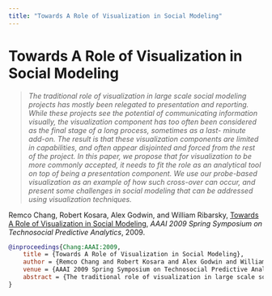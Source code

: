 ```yaml
---
title: "Towards A Role of Visualization in Social Modeling"
---
```


# Towards A Role of Visualization in Social Modeling

> _The traditional role of visualization in large scale social modeling projects has mostly been relegated to presentation and reporting. While these projects see the potential of communicating information visually, the visualization component has too often been considered as the final stage of a long process, sometimes as a last- minute add-on. The result is that these visualization components are limited in capabilities, and often appear disjointed and forced from the rest of the project. In this paper, we propose that for visualization to be more commonly accepted, it needs to fit the role as an analytical tool on top of being a presentation component. We use our probe-based visualization as an example of how such cross-over can occur, and present some challenges in social modeling that can be addressed using visualization techniques._

Remco Chang, Robert Kosara, Alex Godwin, and William Ribarsky, <a href="https://media.eagereyes.org/papers/2009/Chang-AAAI-2009.pdf" target="_blank">Towards A Role of Visualization in Social Modeling</a>, _AAAI 2009 Spring Symposium on Technosocial Predictive Analytics_, 2009.


```bibtex
@inproceedings{Chang:AAAI:2009,
	title = {Towards A Role of Visualization in Social Modeling},
	author = {Remco Chang and Robert Kosara and Alex Godwin and William Ribarsky},
	venue = {AAAI 2009 Spring Symposium on Technosocial Predictive Analytics},
	abstract = {The traditional role of visualization in large scale social modeling projects has mostly been relegated to presentation and reporting. While these projects see the potential of communicating information visually, the visualization component has too often been considered as the final stage of a long process, sometimes as a last- minute add-on. The result is that these visualization components are limited in capabilities, and often appear disjointed and forced from the rest of the project. In this paper, we propose that for visualization to be more commonly accepted, it needs to fit the role as an analytical tool on top of being a presentation component. We use our probe-based visualization as an example of how such cross-over can occur, and present some challenges in social modeling that can be addressed using visualization techniques.},
}
```

